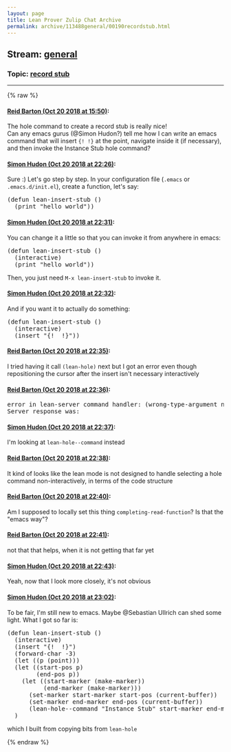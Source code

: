```yaml
---
layout: page
title: Lean Prover Zulip Chat Archive 
permalink: archive/113488general/00190recordstub.html
---
```


## Stream: [general](index.html)
### Topic: [record stub](00190recordstub.html)

---


{% raw %}
#### [ Reid Barton (Oct 20 2018 at 15:50)](https://leanprover.zulipchat.com/#narrow/stream/113488-general/topic/record%20stub/near/136169584):
<p>The hole command to create a record stub is really nice!<br>
Can any emacs gurus (<span class="user-mention" data-user-id="110026">@Simon Hudon</span>?) tell me how I can write an emacs command that will insert <code>{! !}</code> at the point, navigate inside it (if necessary), and then invoke the Instance Stub hole command?</p>

#### [ Simon Hudon (Oct 20 2018 at 22:26)](https://leanprover.zulipchat.com/#narrow/stream/113488-general/topic/record%20stub/near/136183553):
<p>Sure :) Let's go step by step. In your configuration file (<code>.emacs</code> or <code>.emacs.d/init.el</code>), create a function, let's say:</p>
<div class="codehilite"><pre><span></span><span class="p">(</span><span class="nb">defun</span> <span class="nv">lean-insert-stub</span> <span class="p">()</span>
  <span class="p">(</span><span class="nf">print</span> <span class="s">&quot;hello world&quot;</span><span class="p">))</span>
</pre></div>

#### [ Simon Hudon (Oct 20 2018 at 22:31)](https://leanprover.zulipchat.com/#narrow/stream/113488-general/topic/record%20stub/near/136183684):
<p>You can change it a little so that you can invoke it from anywhere in emacs:</p>
<div class="codehilite"><pre><span></span><span class="p">(</span><span class="nb">defun</span> <span class="nv">lean-insert-stub</span> <span class="p">()</span>
  <span class="p">(</span><span class="k">interactive</span><span class="p">)</span>
  <span class="p">(</span><span class="nf">print</span> <span class="s">&quot;hello world&quot;</span><span class="p">))</span>
</pre></div>


<p>Then, you just need <code>M-x lean-insert-stub</code> to invoke it.</p>

#### [ Simon Hudon (Oct 20 2018 at 22:32)](https://leanprover.zulipchat.com/#narrow/stream/113488-general/topic/record%20stub/near/136183728):
<p>And if you want it to actually do something: </p>
<div class="codehilite"><pre><span></span><span class="p">(</span><span class="nb">defun</span> <span class="nv">lean-insert-stub</span> <span class="p">()</span>
  <span class="p">(</span><span class="k">interactive</span><span class="p">)</span>
  <span class="p">(</span><span class="nf">insert</span> <span class="s">&quot;{!  !}&quot;</span><span class="p">))</span>
</pre></div>

#### [ Reid Barton (Oct 20 2018 at 22:35)](https://leanprover.zulipchat.com/#narrow/stream/113488-general/topic/record%20stub/near/136183809):
<p>I tried having it call <code>(lean-hole)</code> next but I got an error even though repositioning the cursor after the insert isn't necessary interactively</p>

#### [ Reid Barton (Oct 20 2018 at 22:36)](https://leanprover.zulipchat.com/#narrow/stream/113488-general/topic/record%20stub/near/136183855):
<div class="codehilite"><pre><span></span>error in lean-server command handler: (wrong-type-argument number-or-marker-p nil)
Server response was:
</pre></div>

#### [ Simon Hudon (Oct 20 2018 at 22:37)](https://leanprover.zulipchat.com/#narrow/stream/113488-general/topic/record%20stub/near/136183867):
<p>I'm looking at <code>lean-hole--command</code> instead</p>

#### [ Reid Barton (Oct 20 2018 at 22:38)](https://leanprover.zulipchat.com/#narrow/stream/113488-general/topic/record%20stub/near/136183935):
<p>It kind of looks like the lean mode is not designed to handle selecting a hole command non-interactively, in terms of the code structure</p>

#### [ Reid Barton (Oct 20 2018 at 22:40)](https://leanprover.zulipchat.com/#narrow/stream/113488-general/topic/record%20stub/near/136184005):
<p>Am I supposed to locally set this thing <code>completing-read-function</code>? Is that the "emacs way"?</p>

#### [ Reid Barton (Oct 20 2018 at 22:41)](https://leanprover.zulipchat.com/#narrow/stream/113488-general/topic/record%20stub/near/136184014):
<p>not that that helps, when it is not getting that far yet</p>

#### [ Simon Hudon (Oct 20 2018 at 22:43)](https://leanprover.zulipchat.com/#narrow/stream/113488-general/topic/record%20stub/near/136184074):
<p>Yeah, now that I look more closely, it's not obvious</p>

#### [ Simon Hudon (Oct 20 2018 at 23:02)](https://leanprover.zulipchat.com/#narrow/stream/113488-general/topic/record%20stub/near/136184663):
<p>To be fair, I'm still new to emacs. Maybe <span class="user-mention" data-user-id="110024">@Sebastian Ullrich</span> can shed some light. What I got so far is:</p>
<div class="codehilite"><pre><span></span><span class="p">(</span><span class="nb">defun</span> <span class="nv">lean-insert-stub</span> <span class="p">()</span>
  <span class="p">(</span><span class="k">interactive</span><span class="p">)</span>
  <span class="p">(</span><span class="nf">insert</span> <span class="s">&quot;{!  !}&quot;</span><span class="p">)</span>
  <span class="p">(</span><span class="nf">forward-char</span> <span class="mi">-3</span><span class="p">)</span>
  <span class="p">(</span><span class="k">let</span> <span class="p">((</span><span class="nv">p</span> <span class="p">(</span><span class="nf">point</span><span class="p">)))</span>
  <span class="p">(</span><span class="k">let</span> <span class="p">((</span><span class="nv">start-pos</span> <span class="nv">p</span><span class="p">)</span>
        <span class="p">(</span><span class="nv">end-pos</span> <span class="nv">p</span><span class="p">))</span>
    <span class="p">(</span><span class="k">let</span> <span class="p">((</span><span class="nv">start-marker</span> <span class="p">(</span><span class="nf">make-marker</span><span class="p">))</span>
          <span class="p">(</span><span class="nv">end-marker</span> <span class="p">(</span><span class="nf">make-marker</span><span class="p">)))</span>
      <span class="p">(</span><span class="nf">set-marker</span> <span class="nv">start-marker</span> <span class="nv">start-pos</span> <span class="p">(</span><span class="nf">current-buffer</span><span class="p">))</span>
      <span class="p">(</span><span class="nf">set-marker</span> <span class="nv">end-marker</span> <span class="nv">end-pos</span> <span class="p">(</span><span class="nf">current-buffer</span><span class="p">))</span>
      <span class="p">(</span><span class="nv">lean-hole--command</span> <span class="s">&quot;Instance Stub&quot;</span> <span class="nv">start-marker</span> <span class="nv">end-marker</span><span class="p">))))</span>
  <span class="p">)</span>
</pre></div>


<p>which I built from copying bits from <code>lean-hole</code></p>


{% endraw %}
